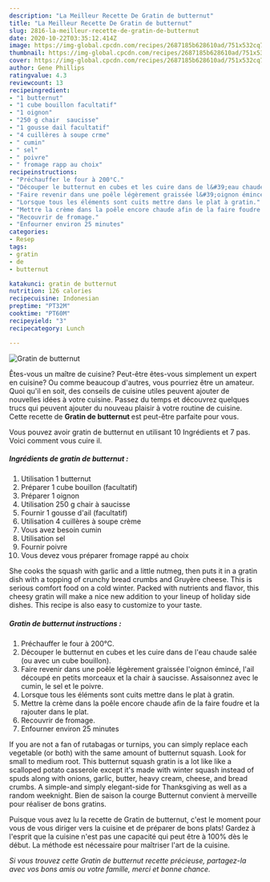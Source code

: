 ```yaml
---
description: "La Meilleur Recette De Gratin de butternut"
title: "La Meilleur Recette De Gratin de butternut"
slug: 2816-la-meilleur-recette-de-gratin-de-butternut
date: 2020-10-22T03:35:12.414Z
image: https://img-global.cpcdn.com/recipes/2687185b628610ad/751x532cq70/gratin-de-butternut-photo-principale-de-la-recette.jpg
thumbnail: https://img-global.cpcdn.com/recipes/2687185b628610ad/751x532cq70/gratin-de-butternut-photo-principale-de-la-recette.jpg
cover: https://img-global.cpcdn.com/recipes/2687185b628610ad/751x532cq70/gratin-de-butternut-photo-principale-de-la-recette.jpg
author: Gene Phillips
ratingvalue: 4.3
reviewcount: 13
recipeingredient:
- "1 butternut"
- "1 cube bouillon facultatif"
- "1 oignon"
- "250 g chair  saucisse"
- "1 gousse dail facultatif"
- "4 cuillères à soupe crme"
- " cumin"
- " sel"
- " poivre"
- " fromage rapp au choix"
recipeinstructions:
- "Préchauffer le four à 200°C."
- "Découper le butternut en cubes et les cuire dans de l&#39;eau chaude salée (ou avec un cube bouillon)."
- "Faire revenir dans une poêle légèrement graissée l&#39;oignon émincé, l&#39;ail découpé en petits morceaux et la chair à saucisse. Assaisonnez avec le cumin, le sel et le poivre."
- "Lorsque tous les éléments sont cuits mettre dans le plat à gratin."
- "Mettre la crème dans la poêle encore chaude afin de la faire foudre et la rajouter dans le plat."
- "Recouvrir de fromage."
- "Enfourner environ 25 minutes"
categories:
- Resep
tags:
- gratin
- de
- butternut

katakunci: gratin de butternut 
nutrition: 126 calories
recipecuisine: Indonesian
preptime: "PT32M"
cooktime: "PT60M"
recipeyield: "3"
recipecategory: Lunch

---
```



![Gratin de butternut](https://img-global.cpcdn.com/recipes/2687185b628610ad/751x532cq70/gratin-de-butternut-photo-principale-de-la-recette.jpg)

Êtes-vous un maître de cuisine? Peut-être êtes-vous simplement un expert en cuisine? Ou comme beaucoup d'autres, vous pourriez être un amateur. Quoi qu'il en soit, des conseils de cuisine utiles peuvent ajouter de nouvelles idées à votre cuisine. Passez du temps et découvrez quelques trucs qui peuvent ajouter du nouveau plaisir à votre routine de cuisine. Cette recette de <strong> Gratin de butternut </strong> est peut-être parfaite pour vous.

<!--inarticleads1-->

Vous pouvez avoir gratin de butternut en utilisant 10 Ingrédients et 7 pas. Voici comment vous cuire il.

##### Ingrédients de gratin de butternut :

1. Utilisation 1 butternut
1. Préparer 1 cube bouillon (facultatif)
1. Préparer 1 oignon
1. Utilisation 250 g chair à saucisse
1. Fournir 1 gousse d&#39;ail (facultatif)
1. Utilisation 4 cuillères à soupe crème
1. Vous avez besoin  cumin
1. Utilisation  sel
1. Fournir  poivre
1. Vous devez vous préparer  fromage rappé au choix


She cooks the squash with garlic and a little nutmeg, then puts it in a gratin dish with a topping of crunchy bread crumbs and Gruyère cheese. This is serious comfort food on a cold winter. Packed with nutrients and flavor, this cheesy gratin will make a nice new addition to your lineup of holiday side dishes. This recipe is also easy to customize to your taste. 

<!--inarticleads2-->

##### Gratin de butternut instructions :

1. Préchauffer le four à 200°C.
1. Découper le butternut en cubes et les cuire dans de l&#39;eau chaude salée (ou avec un cube bouillon).
1. Faire revenir dans une poêle légèrement graissée l&#39;oignon émincé, l&#39;ail découpé en petits morceaux et la chair à saucisse. Assaisonnez avec le cumin, le sel et le poivre.
1. Lorsque tous les éléments sont cuits mettre dans le plat à gratin.
1. Mettre la crème dans la poêle encore chaude afin de la faire foudre et la rajouter dans le plat.
1. Recouvrir de fromage.
1. Enfourner environ 25 minutes


If you are not a fan of rutabagas or turnips, you can simply replace each vegetable (or both) with the same amount of butternut squash. Look for small to medium root. This butternut squash gratin is a lot like like a scalloped potato casserole except it&#39;s made with winter squash instead of spuds along with onions, garlic, butter, heavy cream, cheese, and bread crumbs. A simple-and simply elegant-side for Thanksgiving as well as a random weeknight. Bien de saison la courge Butternut convient à merveille pour réaliser de bons gratins. 

<!--inarticleads1-->

<p>
Puisque vous avez lu la recette de Gratin de butternut, c'est le moment pour vous de vous diriger vers la cuisine et de préparer de bons plats! Gardez à l'esprit que la cuisine n'est pas une capacité qui peut être à 100% dès le début. La méthode est nécessaire pour maîtriser l'art de la cuisine.
</p>

<p>
<i>Si vous trouvez cette Gratin de butternut recette précieuse, partagez-la avec vos bons amis ou votre famille, merci et bonne chance.</i>
</p>
